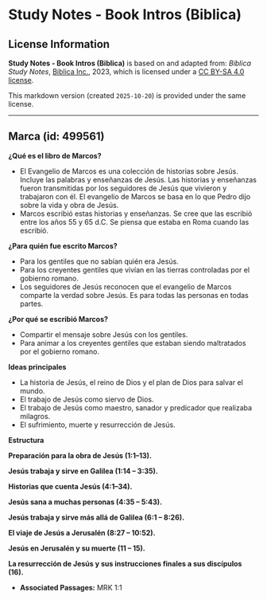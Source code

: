 # Study Notes - Book Intros (Biblica)

## License Information

**Study Notes - Book Intros (Biblica)** is based on and adapted from: _Biblica Study Notes_, [Biblica Inc.](https://www.biblica.com/), 2023, which is licensed under a [CC BY-SA 4.0 license](https://creativecommons.org/licenses/by-sa/4.0/legalcode.en).

This markdown version (created `2025-10-20`) is provided under the same license.



--------------------------------

## Marca (id: 499561)

**¿Qué es el libro de Marcos?**

* El Evangelio de Marcos es una colección de historias sobre Jesús. Incluye las palabras y enseñanzas de Jesús. Las historias y enseñanzas fueron transmitidas por los seguidores de Jesús que vivieron y trabajaron con él. El evangelio de Marcos se basa en lo que Pedro dijo sobre la vida y obra de Jesús.
* Marcos escribió estas historias y enseñanzas. Se cree que las escribió entre los años 55 y 65 d.C. Se piensa que estaba en Roma cuando las escribió.

**¿Para quién fue escrito Marcos?**

* Para los gentiles que no sabían quién era Jesús.
* Para los creyentes gentiles que vivían en las tierras controladas por el gobierno romano.
* Los seguidores de Jesús reconocen que el evangelio de Marcos comparte la verdad sobre Jesús. Es para todas las personas en todas partes.

**¿Por qué se escribió Marcos?**

* Compartir el mensaje sobre Jesús con los gentiles.
* Para animar a los creyentes gentiles que estaban siendo maltratados por el gobierno romano.

**Ideas principales**

* La historia de Jesús, el reino de Dios y el plan de Dios para salvar el mundo.
* El trabajo de Jesús como siervo de Dios.
* El trabajo de Jesús como maestro, sanador y predicador que realizaba milagros.
* El sufrimiento, muerte y resurrección de Jesús.

**Estructura**

**Preparación para la obra de Jesús (1:1–13\).**

**Jesús trabaja y sirve en Galilea (1:14 – 3:35\).**

**Historias que cuenta Jesús (4:1–34\).**

**Jesús sana a muchas personas (4:35 – 5:43\).**

**Jesús trabaja y sirve más allá de Galilea (6:1 – 8:26\).**

**El viaje de Jesús a Jerusalén (8:27 – 10:52\).**

**Jesús en Jerusalén y su muerte (11 – 15\).**

**La resurrección de Jesús y sus instrucciones finales a sus discípulos** **(16\).**

* **Associated Passages:** MRK 1:1

